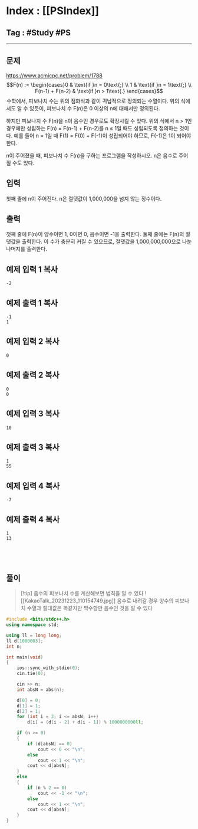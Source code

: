 # Index : [[PSIndex]]
## Tag : #Study #PS
---

## 문제
https://www.acmicpc.net/problem/1788
$$F(n) := \begin{cases}0 & \text{if }n = 0\text{;} \\ 1 & \text{if }n = 1\text{;} \\ F(n-1) + F(n-2) & \text{if }n > 1\text{.} \end{cases}$$ 수학에서, 피보나치 수는 위의 점화식과 같이 귀납적으로 정의되는 수열이다. 위의 식에서도 알 수 있듯이, 피보나치 수 F(n)은 0 이상의 n에 대해서만 정의된다.

하지만 피보나치 수 F(n)을 n이 음수인 경우로도 확장시킬 수 있다. 위의 식에서 n > 1인 경우에만 성립하는 F(n) = F(n-1) + F(n-2)를 n ≤ 1일 때도 성립되도록 정의하는 것이다. 예를 들어 n = 1일 때 F(1) = F(0) + F(-1)이 성립되어야 하므로, F(-1)은 1이 되어야 한다.

n이 주어졌을 때, 피보나치 수 F(n)을 구하는 프로그램을 작성하시오. n은 음수로 주어질 수도 있다.

## 입력

첫째 줄에 n이 주어진다. n은 절댓값이 1,000,000을 넘지 않는 정수이다.

## 출력

첫째 줄에 F(n)이 양수이면 1, 0이면 0, 음수이면 -1을 출력한다. 둘째 줄에는 F(n)의 절댓값을 출력한다. 이 수가 충분히 커질 수 있으므로, 절댓값을 1,000,000,000으로 나눈 나머지를 출력한다.

## 예제 입력 1 복사

```
-2
```

## 예제 출력 1 복사

```
-1
1
```

## 예제 입력 2 복사

```
0
```

## 예제 출력 2 복사

```
0
0
```

## 예제 입력 3 복사

```
10
```

## 예제 출력 3 복사

```
1
55
```

## 예제 입력 4 복사

```
-7
```

## 예제 출력 4 복사

```
1
13
```
   
---
## 풀이
> [!tip] 음수의 피보나치 수를 계산해보면 법칙을 알 수 있다
> ![[KakaoTalk_20231223_110154749.jpg]]
> 음수로 내려갈 경우 양수의 피보나치 수열과 절대값은 똑같지만 짝수항만 음수인 것을 알 수 있다
```cpp
#include <bits/stdc++.h>
using namespace std;

using ll = long long;
ll d[1000003];
int n;

int main(void) 
{
	ios::sync_with_stdio(0);
	cin.tie(0);

	cin >> n;
	int absN = abs(n);

	d[0] = 0;
	d[1] = 1;
	d[2] = 1;
	for (int i = 3; i <= absN; i++)
		d[i] = (d[i - 2] + d[i - 1]) % 1000000000ll;

	if (n >= 0)
	{
		if (d[absN] == 0)
			cout << 0 << "\n";
		else
			cout << 1 << "\n";
		cout << d[absN];
	}
	else
	{
		if (n % 2 == 0)
			cout << -1 << "\n";
		else
			cout << 1 << "\n";
		cout << d[absN];
	}
}
```